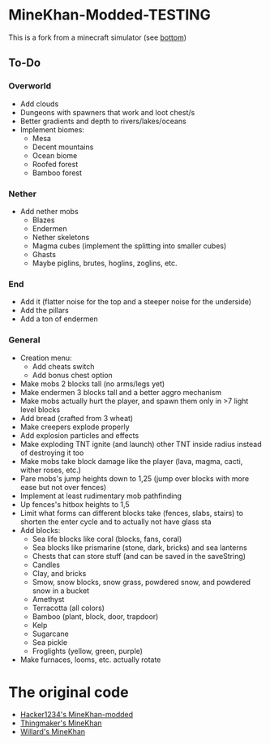 # MineKhan-Modded-TESTING
This is a fork from a minecraft simulator (see [bottom](https://github.com/roamingBug666/MineKhan-Modded-TESTING/edit/main/README.md#the-original-code))

## To-Do

### **Overworld**
 - Add clouds
 - Dungeons with spawners that work and loot chest/s
 - Better gradients and depth to rivers/lakes/oceans
 - Implement biomes:
   * Mesa
   * Decent mountains
   * Ocean biome
   * Roofed forest
   * Bamboo forest
### **Nether**
 - Add nether mobs
   * Blazes
   * Endermen
   * Nether skeletons
   * Magma cubes (implement the splitting into smaller cubes)
   * Ghasts
   * Maybe piglins, brutes, hoglins, zoglins, etc.

### **End**
 - Add it (flatter noise for the top and a steeper noise for the underside)
 - Add the pillars
 - Add a ton of endermen

### **General**
 - Creation menu:
   * Add cheats switch
   * Add bonus chest option
 - Make mobs 2 blocks tall (no arms/legs yet)
 - Make endermen 3 blocks tall and a better aggro mechanism
 - Make mobs actually hurt the player, and spawn them only in >7 light level blocks
 - Add bread (crafted from 3 wheat)
 - Make creepers explode properly
 - Add explosion particles and effects
 - Make exploding TNT ignite (and launch) other TNT inside radius instead of destroying it too
 - Make mobs take block damage like the player (lava, magma, cacti, wither roses, etc.)
 - Pare mobs's jump heights down to 1,25 (jump over blocks with more ease but not over fences)
 - Implement at least rudimentary mob pathfinding
 - Up fences's hitbox heights to 1,5
 - Limit what forms can different blocks take (fences, slabs, stairs) to shorten the enter cycle and to actually not have glass sta
 - Add blocks:
   * Sea life blocks like coral (blocks, fans, coral)
   * Sea blocks like prismarine (stone, dark, bricks) and sea lanterns
   * Chests that can store stuff (and can be saved in the saveString)
   * Candles
   * Clay, and bricks
   * Smow, snow blocks, snow grass, powdered snow, and powdered snow in a bucket
   * Amethyst
   * Terracotta (all colors)
   * Bamboo (plant, block, door, trapdoor)
   * Kelp
   * Sugarcane
   * Sea pickle
   * Froglights (yellow, green, purple)
 - Make furnaces, looms, etc. actually rotate
# The original code
 - [Hacker1234's MineKhan-modded](https://github.com/Hacker1254/MineKhan-Modded)
 - [Thingmaker's MineKhan](https://minekhan--thingmaker.repl.co/)
 - [Willard's MineKhan](https://willard.fun/minekhan/)
